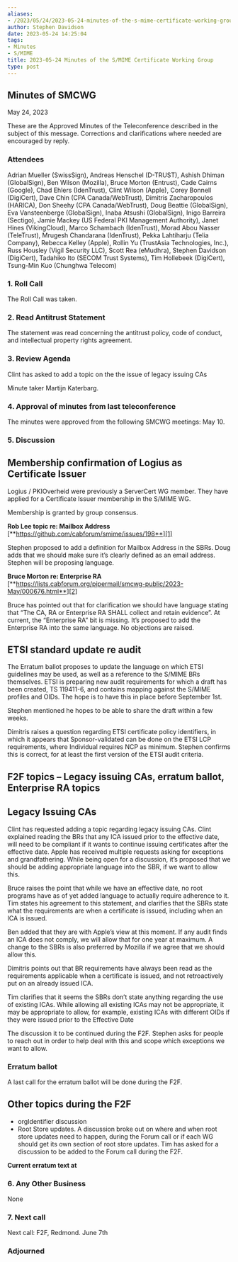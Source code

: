 ```yaml
---
aliases:
- /2023/05/24/2023-05-24-minutes-of-the-s-mime-certificate-working-group/
author: Stephen Davidson
date: 2023-05-24 14:25:04
tags:
- Minutes
- S/MIME
title: 2023-05-24 Minutes of the S/MIME Certificate Working Group
type: post
---
```


## Minutes of SMCWG

May 24, 2023

These are the Approved Minutes of the Teleconference described in the subject of this message. Corrections and clarifications where needed are encouraged by reply.

### Attendees

Adrian Mueller (SwissSign), Andreas Henschel (D-TRUST), Ashish Dhiman (GlobalSign), Ben Wilson (Mozilla), Bruce Morton (Entrust), Cade Cairns (Google), Chad Ehlers (IdenTrust), Clint Wilson (Apple), Corey Bonnell (DigiCert), Dave Chin (CPA Canada/WebTrust), Dimitris Zacharopoulos (HARICA), Don Sheehy (CPA Canada/WebTrust), Doug Beattie (GlobalSign), Eva Vansteenberge (GlobalSign), Inaba Atsushi (GlobalSign), Inigo Barreira (Sectigo), Jamie Mackey (US Federal PKI Management Authority), Janet Hines (VikingCloud), Marco Schambach (IdenTrust), Morad Abou Nasser (TeleTrust), Mrugesh Chandarana (IdenTrust), Pekka Lahtiharju (Telia Company), Rebecca Kelley (Apple), Rollin Yu (TrustAsia Technologies, Inc.), Russ Housley (Vigil Security LLC), Scott Rea (eMudhra), Stephen Davidson (DigiCert), Tadahiko Ito (SECOM Trust Systems), Tim Hollebeek (DigiCert), Tsung-Min Kuo (Chunghwa Telecom)

### 1. Roll Call

The Roll Call was taken.

### 2. Read Antitrust Statement

The statement was read concerning the antitrust policy, code of conduct, and intellectual property rights agreement.

### 3. Review Agenda

Clint has asked to add a topic on the the issue of legacy issuing CAs

Minute taker Martijn Katerbarg.

### 4. Approval of minutes from last teleconference

The minutes were approved from the following SMCWG meetings: May 10.

### 5. Discussion

## Membership confirmation of Logius as Certificate Issuer

Logius / PKIOverheid were previously a ServerCert WG member. They have applied for a Certificate Issuer membership in the S/MIME WG.

Membership is granted by group consensus.

**Rob Lee topic re: Mailbox Address** [**https://github.com/cabforum/smime/issues/198**][1]

Stephen proposed to add a definition for Mailbox Address in the SBRs. Doug adds that we should make sure it’s clearly defined as an email address. Stephen will be proposing language.

**Bruce Morton re: Enterprise RA** [**https://lists.cabforum.org/pipermail/smcwg-public/2023-May/000676.html**][2]

Bruce has pointed out that for clarification we should have language stating that “The CA, RA or Enterprise RA SHALL collect and retain evidence”. At current, the “Enterprise RA” bit is missing. It’s proposed to add the Enterprise RA into the same language. No objections are raised.

## ETSI standard update re audit

The Erratum ballot proposes to update the language on which ETSI guidelines may be used, as well as a reference to the S/MIME BRs themselves. ETSI is preparing new audit requirements for which a draft has been created, TS 119411-6, and contains mapping against the S/MIME profiles and OIDs. The hope is to have this in place before September 1st.

Stephen mentioned he hopes to be able to share the draft within a few weeks.

Dimitris raises a question regarding ETSI certificate policy identifiers, in which it appears that Sponsor-validated can be done on the ETSI LCP requirements, where Individual requires NCP as minimum. Stephen confirms this is correct, for at least the first version of the ETSI audit criteria.

## F2F topics – Legacy issuing CAs, erratum ballot, Enterprise RA topics

## Legacy Issuing CAs

Clint has requested adding a topic regarding legacy issuing CAs. Clint explained reading the BRs that any ICA issued prior to the effective date, will need to be compliant if it wants to continue issuing certificates after the effective date. Apple has received multiple requests asking for exceptions and grandfathering. While being open for a discussion, it’s proposed that we should be adding appropriate language into the SBR, if we want to allow this.

Bruce raises the point that while we have an effective date, no root programs have as of yet added language to actually require adherence to it. Tim states his agreement to this statement, and clarifies that the SBRs state what the requirements are when a certificate is issued, including when an ICA is issued.

Ben added that they are with Apple’s view at this moment. If any audit finds an ICA does not comply, we will allow that for one year at maximum. A change to the SBRs is also preferred by Mozilla if we agree that we should allow this.

Dimitris points out that BR requirements have always been read as the requirements applicable when a certificate is issued, and not retroactively put on an already issued ICA.

Tim clarifies that it seems the SBRs don’t state anything regarding the use of existing ICAs. While allowing all existing ICAs may not be appropriate, it may be appropriate to allow, for example, existing ICAs with different OIDs if they were issued prior to the Effective Date

The discussion it to be continued during the F2F. Stephen asks for people to reach out in order to help deal with this and scope which exceptions we want to allow.

### Erratum ballot

A last call for the erratum ballot will be done during the F2F.

## Other topics during the F2F

- orgIdentifier discussion
- Root Store updates. A discussion broke out on where and when root store updates need to happen, during the Forum call or if each WG should get its own section of root store updates. Tim has asked for a discussion to be added to the Forum call during the F2F.

**Current erratum text at**

### 6. Any Other Business

None

### 7. Next call

Next call: F2F, Redmond. June 7th

### Adjourned

[1]: https://github.com/cabforum/smime/issues/198
[2]: https://lists.cabforum.org/pipermail/smcwg-public/2023-May/000676.html